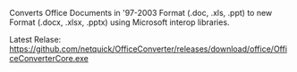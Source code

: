 Converts Office Documents in '97-2003 Format (.doc, .xls, .ppt) to new Format (.docx, .xlsx, .pptx) using Microsoft interop libraries.

Latest Relase: https://github.com/netquick/OfficeConverter/releases/download/office/OfficeConverterCore.exe
